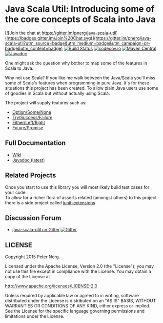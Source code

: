 # Java Scala Util: Introducing some of the core concepts of Scala into Java

[![Join the chat at https://gitter.im/pnerg/java-scala-util](https://badges.gitter.im/Join%20Chat.svg)](https://gitter.im/pnerg/java-scala-util?utm_source=badge&utm_medium=badge&utm_campaign=pr-badge&utm_content=badge)
[![Build Status](https://travis-ci.org/pnerg/java-scala-util.svg)](https://travis-ci.org/pnerg/java-scala-util)
[![codecov.io](http://codecov.io/github/pnerg/java-scala-util/coverage.svg?branch=master)](http://codecov.io/github/pnerg/java-scala-util?branch=master)
[![Maven Central](https://maven-badges.herokuapp.com/maven-central/org.dmonix.functional/java-scala-utils/badge.svg?style=plastic)](https://maven-badges.herokuapp.com/maven-central/org.dmonix.functional/java-scala-utils)
[![Javadoc](http://javadoc-badge.appspot.com/org.dmonix.functional/java-scala-utils.svg?label=javadoc)](http://javadoc-badge.appspot.com/org.dmonix.functional/java-scala-utils)  

One might ask the question why bother to map some of the features in Scala to Java.

Why not use Scala?
If you like me walk between the Java/Scala you'll miss some of Scala's features when programming in pure Java. 
It's for these situations this project has been created. To allow plain Java users use some of goodies in Scala but without actually using Scala. 

The project will supply features such as:
* [Option/Some/None](https://github.com/pnerg/java-scala-util/wiki/option)
* [Try/Success/Failure](https://github.com/pnerg/java-scala-util/wiki/try)
* [Either/Left/Right](https://github.com/pnerg/java-scala-util/wiki/either)
* [Future/Promise](https://github.com/pnerg/java-scala-util/wiki/Future)

## Full Documentation

- [Wiki](https://github.com/pnerg/java-scala-util/wiki)
- [Javadoc (latest)](http://www.javadoc.io/doc/org.dmonix.functional/java-scala-utils/1.6)

## Related Projects
Once you start to use this library you will most likely build test cases for your code.  
To allow for a richer flora of asserts related (amongst others) to this project there is a side project called [junit-extensions](https://github.com/pnerg/junit-extensions)

## Discussion Forum

- [java-scala-util on Gitter](https://gitter.im/pnerg/java-scala-util) [![Gitter](https://badges.gitter.im/Join%20Chat.svg)](https://gitter.im/pnerg/java-scala-util?utm_source=badge&utm_medium=badge&utm_campaign=pr-badge)

## LICENSE

Copyright 2015 Peter Nerg.

Licensed under the Apache License, Version 2.0 (the "License");
you may not use this file except in compliance with the License.
You may obtain a copy of the License at

<http://www.apache.org/licenses/LICENSE-2.0>

Unless required by applicable law or agreed to in writing, software
distributed under the License is distributed on an "AS IS" BASIS,
WITHOUT WARRANTIES OR CONDITIONS OF ANY KIND, either express or implied.
See the License for the specific language governing permissions and
limitations under the License.

